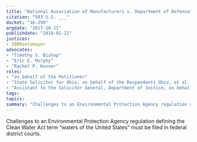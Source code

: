 ```yaml
---
title: "National Association of Manufacturers v. Department of Defense"
citation: "583 U.S. ___"
docket: "16-299"
argdate: "2017-10-11"
publishdate: "2018-01-22"
justices:
- 2009sotomayor
advocates:
- "Timothy S. Bishop"
- "Eric E. Murphy"
- "Rachel P. Kovner"
roles:
- "on behalf of the Petitioner"
- "State Solicitor for Ohio, on behalf of the Respondents Ohio, et al., in support of the Petitioner"
- "Assistant to the Solicitor General, Department of Justice, on behalf of the Respondents"
tags:
topics:
summary: "Challenges to an Environmental Protection Agency regulation defining the Clean Water Act term “waters of the United States” must be filed in federal district courts."
---
```

Challenges to an Environmental Protection Agency regulation defining the Clean Water Act term “waters of the United States” must be filed in federal district courts.

